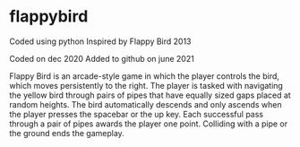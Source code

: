 # flappybird
Coded using python
Inspired by Flappy Bird 2013

Coded on dec 2020
Added to github on june 2021

Flappy Bird is an arcade-style game in which the player controls the bird, which moves persistently to the right. The player is tasked with navigating the yellow bird through pairs of pipes that have equally sized gaps placed at random heights. The bird automatically descends and only ascends when the player presses the spacebar or the up key. Each successful pass through a pair of pipes awards the player one point. Colliding with a pipe or the ground ends the gameplay. 

